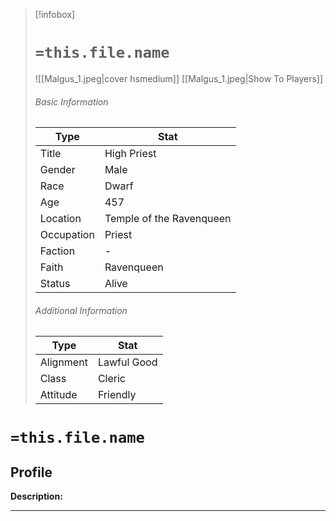 > [!infobox]
> # `=this.file.name`
> ![[Malgus_1.jpeg|cover hsmedium]]
> [[Malgus_1.jpeg|Show To Players]]
> ###### Basic Information
> Type |  Stat |
> ---|---|
> Title | High Priest |
> Gender | Male |
> Race | Dwarf |
> Age | 457 |
> Location | Temple of the Ravenqueen |
> Occupation | Priest |
> Faction | - |
> Faith | Ravenqueen |
> Status | Alive |
> ###### Additional Information
> Type |  Stat |
> ---|---|
> Alignment | Lawful Good |
> Class | Cleric |
> Attitude | Friendly |

# `=this.file.name`
## Profile

**Description:** 

---
